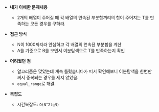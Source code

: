 - **내가 이해한 문제내용**
  - 2개의 배열이 주어질 때 각 배열의 연속된 부분합끼리의 합이 주어지는 T를 만족하는 모든 경우를 구하라.

- **접근 방식**
  - N이 1000까지라 안심하고 각 배열의 연속된 부분합을 계산
  - A를 기준으로 B를 보면서 이분탐색으로 T를 만족하는지 확인

- **어려웠던 점**
  - 알고리즘은 맞았는데 계속 틀렸습니다가 떠서 확인해보니 이분탐색을 한번만 써서 중복되는 경우를 세지 않았음.
  - `equal_range`로 해결.

- **복잡도**
  - 시간복잡도: `O(N^2lgN)`
